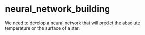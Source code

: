 # neural_network_building
We need to develop a neural network that will predict the absolute temperature on the surface of a star.
